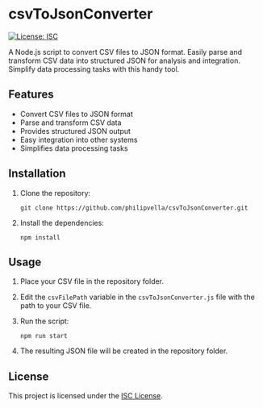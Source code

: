 # csvToJsonConverter

[![License: ISC](https://img.shields.io/badge/License-ISC-blue.svg)](https://opensource.org/licenses/ISC)

A Node.js script to convert CSV files to JSON format. Easily parse and transform CSV data into structured JSON for analysis and integration. Simplify data processing tasks with this handy tool.

## Features

- Convert CSV files to JSON format
- Parse and transform CSV data
- Provides structured JSON output
- Easy integration into other systems
- Simplifies data processing tasks

## Installation

1. Clone the repository:

   ```shell
   git clone https://github.com/philipvella/csvToJsonConverter.git
   ```

2. Install the dependencies:

   ```shell
   npm install
   ```

## Usage

1. Place your CSV file in the repository folder.

2. Edit the `csvFilePath` variable in the `csvToJsonConverter.js` file with the path to your CSV file.

3. Run the script:

   ```shell
   npm run start
   ```

4. The resulting JSON file will be created in the repository folder.

## License

This project is licensed under the [ISC License](https://opensource.org/licenses/ISC).
